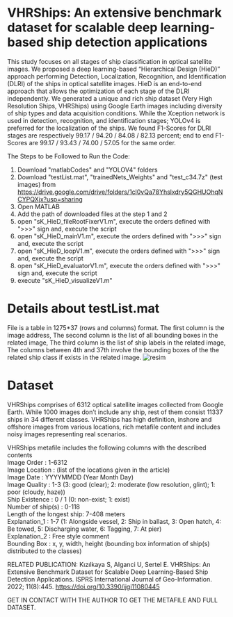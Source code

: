 # VHRShips: An extensive benchmark dataset for scalable deep learning-based ship detection applications
This study focuses on all stages of ship classification in optical satellite images. We proposed a deep learning-based “Hierarchical Design (HieD)” approach performing Detection, Localization, Recognition, and Identification (DLRI) of the ships in optical satellite images. HieD is an end-to-end approach that allows the optimization of each stage of the DLRI independently. We generated a unique and rich ship dataset (Very High Resolution Ships, VHRShips) using Google Earth images including diversity of ship types and data acquisition conditions. While the Xception network is used in detection, recognition, and identification stages; YOLOv4 is preferred for the localization of the ships. 
We found F1-Scores for DLRI stages are respectively 99.17 / 94.20 / 84.08 / 82.13 percent; end to end F1-Scores are 99.17 / 93.43 / 74.00 / 57.05 for the same order.

The Steps to be Followed to Run the Code:
1. Download "matlabCodes" and "YOLOV4" folders 
2. Download "testList.mat", "trainedNets_Weights" and "test_c34.7z" (test images) from https://drive.google.com/drive/folders/1cl0vQa78Yhslxdry5QGHUOhqNCYPQXjx?usp=sharing
3. Open MATLAB
4. Add the path of downloaded files at the step 1 and 2
5. open "sK_HieD_fileRootFixerV1.m", execute the orders defined with ">>>" sign and, execute the script
6. open "sK_HieD_mainV1.m", execute the orders defined with ">>>" sign and, execute the script
7. open "sK_HieD_loopV1.m", execute the orders defined with ">>>" sign and, execute the script
8. open "sK_HieD_evaluatorV1.m", execute the orders defined with ">>>" sign and, execute the script
9. execute "sK_HieD_visualizeV1.m"

# Details about testList.mat
File is a table in 1275*37 (rows and columns) format.
The first column is the image address,
The second column is the list of all bounding boxes in the related image,
The third column is the list of ship labels in the related image,
The columns between 4th and 37th involve the bounding boxes of the the related ship class if exists in the related image.
![resim](https://user-images.githubusercontent.com/36138861/213911333-bdac2ce0-2bb6-4ce9-a410-5f25b352439e.png)

# Dataset
VHRShips comprises of 6312 optical satellite images collected from Google Earth. While 1000 images don’t include any ship, rest of them consist 11337 ships in 34 different classes. VHRShips has high definition, inshore and offshore images from various locations, rich metafile content and includes noisy images representing real scenarios.

VHRShips metafile includes the following columns with the described contents\
Image Order               : 1-6312\
Image Location            : (list of the locations given in the article)\
Image Date                : YYYYMMDD (Year Month Day)\
Image Quality             : 1-3 (3: good (clear); 2: moderate (low resolution, glint); 1: poor (cloudy, haze))\
Ship Existence            : 0 / 1 (0: non-exist; 1: exist)\
Number of ship(s)         : 0-118\
Length of the longest ship: 7-408 meters\
Explanation_1             : 1-7 (1: Alongside vessel, 2: Ship in ballast, 3: Open hatch, 4: Be towed, 5: Discharging water, 6: Tagging, 7: At pier)\
Explanation_2             : Free style comment\
Bounding Box              : x, y, width, height (bounding box information of ship(s) distributed to the classes)

RELATED PUBLICATION: Kızılkaya S, Alganci U, Sertel E. VHRShips: An Extensive Benchmark Dataset for Scalable Deep Learning-Based Ship Detection Applications. ISPRS International Journal of Geo-Information. 2022; 11(8):445. https://doi.org/10.3390/ijgi11080445

GET IN CONTACT WITH THE AUTHOR TO GET THE METAFILE AND FULL DATASET.
